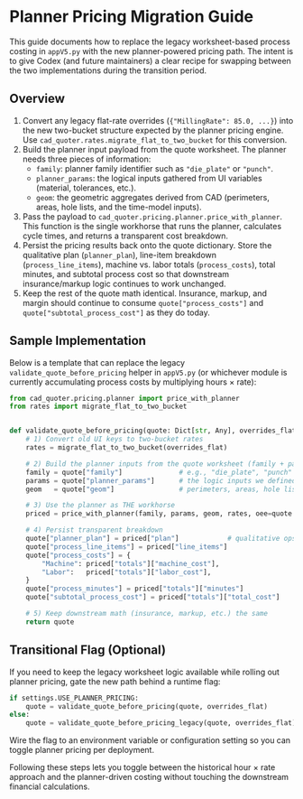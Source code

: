 # Planner Pricing Migration Guide

This guide documents how to replace the legacy worksheet-based process costing in `appV5.py` with the new planner-powered pricing path. The intent is to give Codex (and future maintainers) a clear recipe for swapping between the two implementations during the transition period.

## Overview

1. Convert any legacy flat-rate overrides (`{"MillingRate": 85.0, ...}`) into the new two-bucket structure expected by the planner pricing engine. Use `cad_quoter.rates.migrate_flat_to_two_bucket` for this conversion.
2. Build the planner input payload from the quote worksheet. The planner needs three pieces of information:
   - `family`: planner family identifier such as `"die_plate"` or `"punch"`.
   - `planner_params`: the logical inputs gathered from UI variables (material, tolerances, etc.).
   - `geom`: the geometric aggregates derived from CAD (perimeters, areas, hole lists, and the time-model inputs).
3. Pass the payload to `cad_quoter.pricing.planner.price_with_planner`. This function is the single workhorse that runs the planner, calculates cycle times, and returns a transparent cost breakdown.
4. Persist the pricing results back onto the quote dictionary. Store the qualitative plan (`planner_plan`), line-item breakdown (`process_line_items`), machine vs. labor totals (`process_costs`), total minutes, and subtotal process cost so that downstream insurance/markup logic continues to work unchanged.
5. Keep the rest of the quote math identical. Insurance, markup, and margin should continue to consume `quote["process_costs"]` and `quote["subtotal_process_cost"]` as they do today.

## Sample Implementation

Below is a template that can replace the legacy `validate_quote_before_pricing` helper in `appV5.py` (or whichever module is currently accumulating process costs by multiplying hours × rate):

```python
from cad_quoter.pricing.planner import price_with_planner
from rates import migrate_flat_to_two_bucket


def validate_quote_before_pricing(quote: Dict[str, Any], overrides_flat: Dict[str, float]) -> Dict[str, Any]:
    # 1) Convert old UI keys to two-bucket rates
    rates = migrate_flat_to_two_bucket(overrides_flat)

    # 2) Build the planner inputs from the quote worksheet (family + params + geom)
    family = quote["family"]              # e.g., "die_plate", "punch"
    params = quote["planner_params"]      # the logic inputs we defined (material, tolerances, etc.)
    geom   = quote["geom"]                # perimeters, areas, hole lists, etc. (see time_estimator inputs)

    # 3) Use the planner as THE workhorse
    priced = price_with_planner(family, params, geom, rates, oee=quote.get("oee", 0.85))

    # 4) Persist transparent breakdown
    quote["planner_plan"] = priced["plan"]            # qualitative ops + fixturing + QA
    quote["process_line_items"] = priced["line_items"]
    quote["process_costs"] = {
        "Machine": priced["totals"]["machine_cost"],
        "Labor":   priced["totals"]["labor_cost"],
    }
    quote["process_minutes"] = priced["totals"]["minutes"]
    quote["subtotal_process_cost"] = priced["totals"]["total_cost"]

    # 5) Keep downstream math (insurance, markup, etc.) the same
    return quote
```

## Transitional Flag (Optional)

If you need to keep the legacy worksheet logic available while rolling out planner pricing, gate the new path behind a runtime flag:

```python
if settings.USE_PLANNER_PRICING:
    quote = validate_quote_before_pricing(quote, overrides_flat)
else:
    quote = validate_quote_before_pricing_legacy(quote, overrides_flat)
```

Wire the flag to an environment variable or configuration setting so you can toggle planner pricing per deployment.

Following these steps lets you toggle between the historical hour × rate approach and the planner-driven costing without touching the downstream financial calculations.
